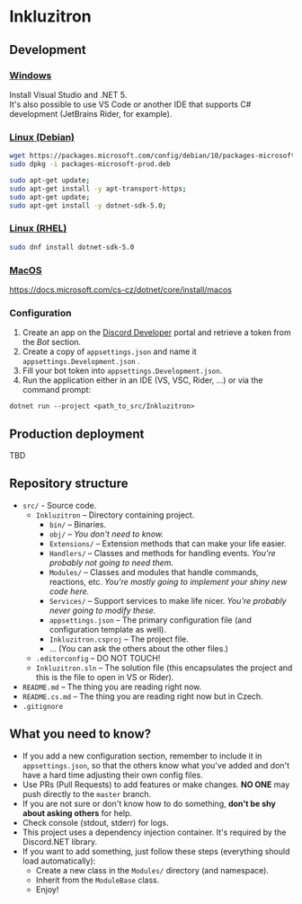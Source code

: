 # Inkluzitron

## Development

### [Windows](https://docs.microsoft.com/en-us/dotnet/core/install/windows)

Install Visual Studio and .NET 5.  
It's also possible to use VS Code or another IDE that supports C# development (JetBrains Rider, for example).

### [Linux (Debian)](https://docs.microsoft.com/en-us/dotnet/core/install/linux-debian)

```sh
wget https://packages.microsoft.com/config/debian/10/packages-microsoft-prod.deb -O packages-microsoft-prod.deb
sudo dpkg -i packages-microsoft-prod.deb

sudo apt-get update;
sudo apt-get install -y apt-transport-https;
sudo apt-get update;
sudo apt-get install -y dotnet-sdk-5.0;
```

### [Linux (RHEL)](https://docs.microsoft.com/en-us/dotnet/core/install/linux-rhel)

```sh
sudo dnf install dotnet-sdk-5.0
```

### [MacOS](https://docs.microsoft.com/cs-cz/dotnet/core/install/macos)

https://docs.microsoft.com/cs-cz/dotnet/core/install/macos

### Configuration

1) Create an app on the [Discord Developer](https://discord.com/developers/docs/intro) portal and retrieve a token from the _Bot_ section.
2) Create a copy of `appsettings.json` and name it `appsettings.Development.json` .
3) Fill your bot token into `appsettings.Development.json`.
3) Run the application either in an IDE (VS, VSC, Rider, ...) or via the command prompt:
```
dotnet run --project <path_to_src/Inkluzitron>
```

## Production deployment

TBD

## Repository structure

- `src/` - Source code.
  - `Inkluzitron` – Directory containing project.
    - `bin/` – Binaries.
    - `obj/` – *You don't need to know.*
    - `Extensions/` – Extension methods that can make your life easier.
    - `Handlers/` – Classes and methods for handling events. *You're probably not going to need them.*
    - `Modules/` – Classes and modules that handle commands, reactions, etc. *You're mostly going to implement your shiny new code here.*
    - `Services/` – Support services to make life nicer. *You're probably never going to modify these.*
    - `appsettings.json` – The primary configuration file (and configuration template as well).
    - `Inkluzitron.csproj` – The project file.
    - ... (You can ask the others about the other files.)
  - `.editorconfig` – DO NOT TOUCH!
  - `Inkluzitron.sln` – The solution file (this encapsulates the project and this is the file to open in VS or Rider).
- `README.md` – The thing you are reading right now.
- `README.cs.md` – The thing you are reading right now but in Czech.
- `.gitignore`

## What you need to know?

- If you add a new configuration section, remember to include it in `appsettings.json`, so that the others know what you've added and don't have a hard time adjusting their own config files.
- Use PRs (Pull Requests) to add features or make changes. **NO ONE** may push directly to the `master` branch.
- If you are not sure or don't know how to do something, **don't be shy about asking others** for help.
- Check console (stdout, stderr) for logs.
- This project uses a dependency injection container. It's required by the Discord.NET library.
- If you want to add something, just follow these steps (everything should load automatically):
  - Create a new class in the `Modules/` directory (and namespace).
  - Inherit from the `ModuleBase` class.
  - Enjoy!
